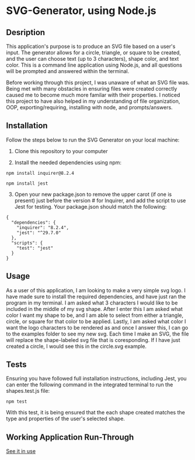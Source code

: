 # SVG-Generator, using Node.js

## Desription

This application's purpose is to produce an SVG file based on a user's input. The generator allows for a circle, triangle, or square to be created, and the user can choose text (up to 3 characters), shape color, and text color. This is a command line application using Node.js, and all questions will be prompted and answered within the terminal. 

Before working through this project, I was unaware of what an SVG file was. Being met with many obstacles in ensuring files were created correctly caused me to become much more familar with their properties. I noticed this project to have also helped in my understanding of file organization, OOP, exporting/requiring, installing with node, and prompts/answers.

## Installation

Follow the steps below to run the SVG Generator on your local machine:

1. Clone this repository to your computer

2. Install the needed dependencies using npm: 
```
npm install inquirer@8.2.4
```

```
npm install jest
```

3. Open your new package.json to remove the upper carot (if one is present) just before the version # for Inquirer, and add the script to use Jest for testing. Your package.json should match the following: 
```
{
  "dependencies": {
    "inquirer": "8.2.4",
    "jest": "^29.7.0"
  },
  "scripts": {
    "test": "jest"
  }
}
```

## Usage

As a user of this application, I am looking to make a very simple svg logo. I have made sure to install the required dependencies, and have just ran the program in my terminal. I am asked what 3 characters I would like to be included in the middle of my svg shape. After I enter this I am asked what color I want my shape to be, and I am able to select from either a triangle, circle, or square for that color to be applied. Lastly, I am asked what color I want the logo characters to be rendered as and once I answer this, I can go to the examples folder to see my new svg. Each time I make an SVG, the file will replace the shape-labeled svg file that is coresponding. If I have just created a circle, I would see this in the circle.svg example. 

## Tests

Ensuring you have followed full installation instructions, including Jest, you can enter the following command in the integrated terminal to run the shapes.test.js file:
```
npm test
```

With this test, it is being ensured that the each shape created matches the type and properties of the user's selected shape. 


## Working Application Run-Through

[See it in use](https://drive.google.com/file/d/1Lt7kj4n7kG36_iVXlrb2QV7Dooj6z6sg/view)